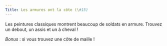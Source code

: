 ```yaml
---
Title: Les armures ont la côte (\#15)
---
```


Les peintures classiques montrent beaucoup de soldats en armure. Trouvez un debout, un assis et un à cheval !

*Bonus* : si vous trouvez une côte de maille !
